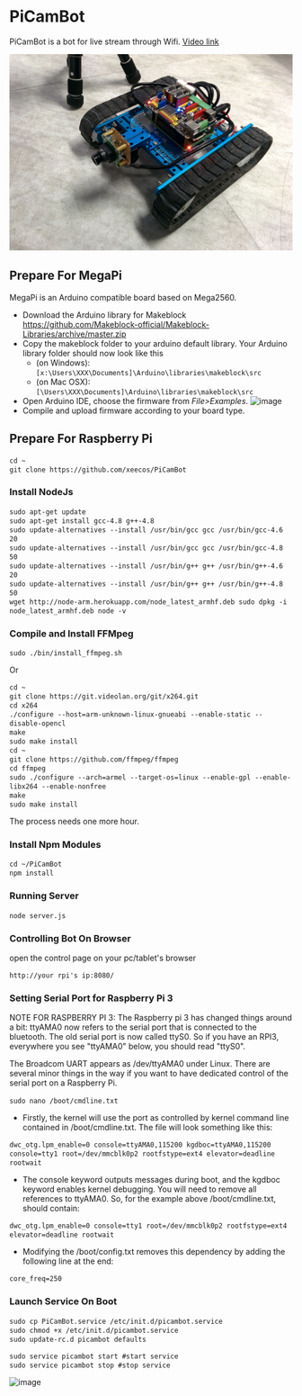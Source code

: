 # PiCamBot
PiCamBot is a bot for live stream through Wifi. [Video link](https://www.youtube.com/watch?v=vlaxeGBcrjk)

[![video](https://github.com/xeecos/PiCamBot/raw/master/images/2.jpg)](https://www.youtube.com/watch?v=vlaxeGBcrjk)

## Prepare For MegaPi
  MegaPi is an Arduino compatible board based on Mega2560.
 * Download the Arduino library for Makeblock https://github.com/Makeblock-official/Makeblock-Libraries/archive/master.zip
 * Copy the makeblock folder to your arduino default library. Your Arduino library folder should now look like this 
   * (on Windows): ```[x:\Users\XXX\Documents]\Arduino\libraries\makeblock\src```
   * (on Mac OSX): ```[\Users\XXX\Documents]\Arduino\libraries\makeblock\src```
 * Open Arduino IDE, choose the firmware from <em>File&gt;Examples</em>.
 ![image](https://raw.githubusercontent.com/Makeblock-official/PythonForMegaPi/master/images/firmware.jpg)
 * Compile and upload firmware according to your board type.

## Prepare For Raspberry Pi
```
cd ~
git clone https://github.com/xeecos/PiCamBot
```
### Install NodeJs
```
sudo apt-get update
sudo apt-get install gcc-4.8 g++-4.8
sudo update-alternatives --install /usr/bin/gcc gcc /usr/bin/gcc-4.6 20
sudo update-alternatives --install /usr/bin/gcc gcc /usr/bin/gcc-4.8 50
sudo update-alternatives --install /usr/bin/g++ g++ /usr/bin/g++-4.6 20
sudo update-alternatives --install /usr/bin/g++ g++ /usr/bin/g++-4.8 50
wget http://node-arm.herokuapp.com/node_latest_armhf.deb sudo dpkg -i node_latest_armhf.deb node -v
```
### Compile and Install FFMpeg
```
sudo ./bin/install_ffmpeg.sh
```
Or
```
cd ~
git clone https://git.videolan.org/git/x264.git
cd x264
./configure --host=arm-unknown-linux-gnueabi --enable-static --disable-opencl
make
sudo make install
cd ~
git clone https://github.com/ffmpeg/ffmpeg
cd ffmpeg
sudo ./configure --arch=armel --target-os=linux --enable-gpl --enable-libx264 --enable-nonfree
make
sudo make install
```
The process needs one more hour.

### Install Npm Modules
```
cd ~/PiCamBot
npm install
```
### Running Server
```
node server.js
```
### Controlling Bot On Browser
open the control page on your pc/tablet's browser
```
http://your rpi's ip:8080/
```
### Setting Serial Port for Raspberry Pi 3

NOTE FOR RASPBERRY PI 3: The Raspberry pi 3 has changed things around a bit: ttyAMA0 now refers to the serial port that is connected to the bluetooth. The old serial port is now called ttyS0. So if you have an RPI3, everywhere you see "ttyAMA0" below, you should read "ttyS0".

The Broadcom UART appears as /dev/ttyAMA0 under Linux. There are several minor things in the way if you want to have dedicated control of the serial port on a Raspberry Pi.

```sudo nano /boot/cmdline.txt```

 * Firstly, the kernel will use the port as controlled by kernel command line contained in /boot/cmdline.txt. The file will look something like this:
 
```
dwc_otg.lpm_enable=0 console=ttyAMA0,115200 kgdboc=ttyAMA0,115200 console=tty1 root=/dev/mmcblk0p2 rootfstype=ext4 elevator=deadline rootwait
```
 * The console keyword outputs messages during boot, and the kgdboc keyword enables kernel debugging. You will need to remove all references to ttyAMA0. So, for the example above /boot/cmdline.txt, should contain:

```
dwc_otg.lpm_enable=0 console=tty1 root=/dev/mmcblk0p2 rootfstype=ext4 elevator=deadline rootwait
```

 * Modifying the /boot/config.txt removes this dependency by adding the following line at the end:

```
core_freq=250
```

### Launch Service On Boot

```
sudo cp PiCamBot.service /etc/init.d/picambot.service
sudo chmod +x /etc/init.d/picambot.service
sudo update-rc.d picambot defaults
```

```
sudo service picambot start #start service
sudo service picambot stop #stop service
```

![image](https://github.com/xeecos/PiCamBot/raw/master/images/1.jpg)
